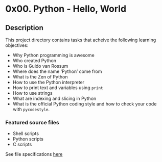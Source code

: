 # 0x00. Python - Hello, World
## Description
This project directory contains tasks that acheive the following learning objectives:

* Why Python programming is awesome
* Who created Python 
* Who is Guido van Rossum
* Where does the name ‘Python’ come from
* What is the Zen of Python
* How to use the Python interpreter
* How to print text and variables using `print`
* How to use strings
* What are indexing and slicing in Python
* What is the official Python coding style and how to check your code with `pycodestyle`.

### Featured source files
* Shell scripts
* Python scripts
* C scripts

See file specifications [here](https://github.com/Samuel-IG16/alx-higher_level_programming#readme)

